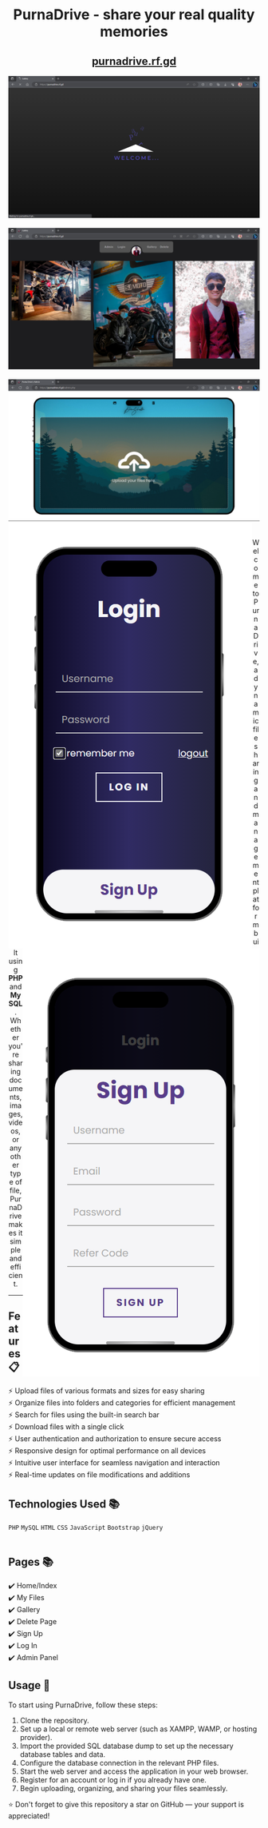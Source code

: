 <div align="center">

<h1><strong>PurnaDrive</strong> - share your real quality memories</h1>

<h2>
  <a href="https://purnadrive.rf.gd/">purnadrive.rf.gd</a>
</h2>

<div align="center">
  <img alt="preloader" src="./assets/img/display/preloader.png" />
    <br/>
    <br/>
  <img alt="gallery" src="./assets/img/display/gallery.png" />
    <br/>
    <br/>
  <img alt="index" src="./assets/img/display/index.png" />
  <img align="left" alt="login" src="./assets/img/display/login.png" />
  <img align="right" alt="signup" src="./assets/img/display/signup.png" />
</div>

<br/>

<P>Welcome to PurnaDrive, a dynamic file sharing and management platform built using <strong>PHP</strong> and <strong>MySQL</strong>. Whether you're sharing documents, images, videos, or any other type of file, PurnaDrive makes it simple and efficient.</p>

</div>

---

## Features 📋

⚡️ Upload files of various formats and sizes for easy sharing\
⚡️ Organize files into folders and categories for efficient management\
⚡️ Search for files using the built-in search bar\
⚡️ Download files with a single click\
⚡️ User authentication and authorization to ensure secure access\
⚡️ Responsive design for optimal performance on all devices\
⚡️ Intuitive user interface for seamless navigation and interaction\
⚡️ Real-time updates on file modifications and additions

## Technologies Used 📚

`PHP` `MySQL` `HTML` `CSS` `JavaScript` `Bootstrap` `jQuery`
<br/>
<br/>

## Pages 📚

✔️ Home/Index\
✔️ My Files\
✔️ Gallery\
✔️ Delete Page\
✔️ Sign Up\
✔️ Log In\
✔️ Admin Panel

## Usage 🚀

To start using PurnaDrive, follow these steps:

1. Clone the repository.
2. Set up a local or remote web server (such as XAMPP, WAMP, or hosting provider).
3. Import the provided SQL database dump to set up the necessary database tables and data.
4. Configure the database connection in the relevant PHP files.
5. Start the web server and access the application in your web browser.
6. Register for an account or log in if you already have one.
7. Begin uploading, organizing, and sharing your files seamlessly.

⭐ Don't forget to give this repository a star on GitHub — your support is appreciated!
